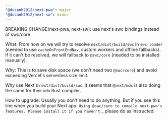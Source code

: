 ```yaml
---
"@ducanh2912/next-pwa": major
"@ducanh2912/next-sw": minor
---
```


BREAKING CHANGE(next-pwa, next-sw): use next's swc bindings instead of swc/core

What: From now on we will try to resolve `next/dist/build/swc` in `swc-loader` (needed to use `cacheOnFrontEndNav`, custom workers and offline fallbacks). If it can't be resolved, we will fallback to `@swc/core` (needed to be installed manually).

Why: This is to save disk space (we don't need two `@swc/core`) and avoid exceeding Vercel's serverless size limit.

Why use Next's `next/dist/build/swc`: it seems that `@next/mdx` is also doing the same for their `mdx` Rust compiler.

How to upgrade: Usually you don't need to do anything. But if you see this line when you build your Next app: `Using @swc/core to compile next-pwa's features. Please install it if you haven't.`, please do as instructed.
